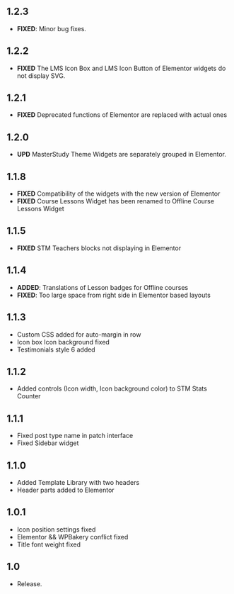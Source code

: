 ## 1.2.3
- **FIXED**: Minor bug fixes.

## 1.2.2
- **FIXED** The LMS Icon Box and LMS Icon Button of Elementor widgets do not display SVG.

## 1.2.1
- **FIXED** Deprecated functions of Elementor are replaced with actual ones

## 1.2.0
- **UPD** MasterStudy Theme Widgets are separately grouped in Elementor.

## 1.1.8
- **FIXED** Compatibility of the widgets with the new version of Elementor
- **FIXED** Course Lessons Widget has been renamed to Offline Course Lessons Widget

## 1.1.5
- **FIXED** STM Teachers blocks not displaying in Elementor

## 1.1.4
- **ADDED**: Translations of Lesson badges for Offline courses
- **FIXED**: Too large space from right side in Elementor based layouts

## 1.1.3
- Custom CSS added for auto-margin in row
- Icon box Icon background fixed
- Testimonials style 6 added

## 1.1.2
- Added controls (Icon width, Icon background color) to STM Stats Counter

## 1.1.1
- Fixed post type name in patch interface 
- Fixed Sidebar widget

## 1.1.0
- Added Template Library with two headers
- Header parts added to Elementor 

## 1.0.1  
- Icon position settings fixed
- Elementor && WPBakery conflict fixed
- Title font weight fixed

## 1.0  
- Release.